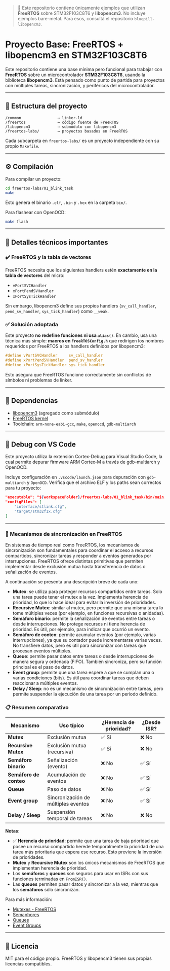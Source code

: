 > 🧠 Este repositorio contiene únicamente ejemplos que utilizan **FreeRTOS** sobre STM32F103C8T6 y **libopencm3**.
> No incluye ejemplos bare-metal. Para esos, consultá el repositorio `bluepill-libopencm3`.

# Proyecto Base: FreeRTOS + libopencm3 en STM32F103C8T6

Este repositorio contiene una base mínima pero funcional para trabajar con **FreeRTOS** sobre un microcontrolador **STM32F103C8T6**, usando la biblioteca **libopencm3**. Está pensado como punto de partida para proyectos con múltiples tareas, sincronización, y periféricos del microcontrolador.

---

## 🧱 Estructura del proyecto

```
/common                → linker.ld
/freertos              → código fuente de FreeRTOS
/libopencm3            → submódulo con libopencm3
/freertos-labs/        → proyectos basados en FreeRTOS
```

Cada subcarpeta en `freertos-labs/` es un proyecto independiente con su propio `Makefile`.

---

## ⚙️ Compilación

Para compilar un proyecto:

```bash
cd freertos-labs/01_blink_task
make
```

Esto genera el binario `.elf`, `.bin` y `.hex` en la carpeta `bin/`.

Para flashear con OpenOCD:

```bash
make flash
```

---

## 🧠 Detalles técnicos importantes

### ✔️ FreeRTOS y la tabla de vectores

FreeRTOS necesita que los siguientes handlers estén **exactamente en la tabla de vectores** del micro:

* `vPortSVCHandler`
* `xPortPendSVHandler`
* `xPortSysTickHandler`

Sin embargo, libopencm3 define sus propios handlers (`sv_call_handler`, `pend_sv_handler`, `sys_tick_handler`) como `__weak`.

### ✅ Solución adoptada

Este proyecto **no redefine funciones ni usa `alias()`**. En cambio, usa una técnica más simple: **macros en `FreeRTOSConfig.h`** que redirigen los nombres requeridos por FreeRTOS a los handlers definidos por libopencm3:

```c
#define vPortSVCHandler     sv_call_handler
#define xPortPendSVHandler  pend_sv_handler
#define xPortSysTickHandler sys_tick_handler
```

Esto asegura que FreeRTOS funcione correctamente sin conflictos de símbolos ni problemas de linker.

---

## 📌 Dependencias

* [libopencm3](https://github.com/libopencm3/libopencm3) (agregado como submódulo)
* [FreeRTOS kernel](https://github.com/FreeRTOS/FreeRTOS-Kernel)
* Toolchain: `arm-none-eabi-gcc`, `make`, `openocd`, `gdb-multiarch`

---

## 🔧 Debug con VS Code

Este proyecto utiliza la extensión Cortex-Debug para Visual Studio Code, la cual permite depurar firmware ARM Cortex-M a través de gdb-multiarch y OpenOCD.

Incluye configuración en `.vscode/launch.json` para depuración con `gdb-multiarch` y `OpenOCD`. Verificá que el archivo ELF y los paths sean correctos para tu proyecto:

```json
"executable": "${workspaceFolder}/freertos-labs/01_blink_task/bin/main.elf",
"configFiles": [
    "interface/stlink.cfg",
    "target/stm32f1x.cfg"
]
```

---
### 🔧 Mecanismos de sincronización en FreeRTOS

En sistemas de tiempo real como FreeRTOS, los mecanismos de sincronización son fundamentales para coordinar el acceso a recursos compartidos, sincronizar tareas y responder a eventos generados por interrupciones. FreeRTOS ofrece distintas primitivas que permiten implementar desde exclusión mutua hasta transferencia de datos o señalización de eventos.

A continuación se presenta una descripción breve de cada uno:

* **Mutex**: se utiliza para proteger recursos compartidos entre tareas. Solo una tarea puede tener el mutex a la vez. Implementa herencia de prioridad, lo que lo hace ideal para evitar la inversión de prioridades.
* **Recursive Mutex**: similar al mutex, pero permite que una misma tarea lo tome múltiples veces (por ejemplo, en funciones recursivas o anidadas).
* **Semáforo binario**: permite la señalización de eventos entre tareas o desde interrupciones. No protege recursos ni tiene herencia de prioridad. Es útil, por ejemplo, para indicar que ocurrió un evento.
* **Semáforo de conteo**: permite acumular eventos (por ejemplo, varias interrupciones), ya que su contador puede incrementarse varias veces. No transfiere datos, pero es útil para sincronizar con tareas que procesan eventos múltiples.
* **Queue**: permite pasar datos entre tareas o desde interrupciones de manera segura y ordenada (FIFO). También sincroniza, pero su función principal es el paso de datos.
* **Event group**: permite que una tarea espere a que se cumplan una o varias condiciones (bits). Es útil para coordinar tareas que deben reaccionar a múltiples eventos.
* **Delay / Sleep**: no es un mecanismo de sincronización entre tareas, pero permite suspender la ejecución de una tarea por un período definido.

### 📋 Resumen comparativo

| Mecanismo              | Uso típico                          | ¿Herencia de prioridad? | ¿Desde ISR? |
| ---------------------- | ----------------------------------- | ----------------------- | ----------- |
| **Mutex**              | Exclusión mutua                     | ✅ Sí                    | ❌ No        |
| **Recursive Mutex**    | Exclusión mutua (recursiva)         | ✅ Sí                    | ❌ No        |
| **Semáforo binario**   | Señalización (evento)               | ❌ No                    | ✅ Sí        |
| **Semáforo de conteo** | Acumulación de eventos              | ❌ No                    | ✅ Sí        |
| **Queue**              | Paso de datos                       | ❌ No                    | ✅ Sí        |
| **Event group**        | Sincronización de múltiples eventos | ❌ No                    | ✅ Sí        |
| **Delay / Sleep**      | Suspensión temporal de tareas       | ❌ No                    | ❌ No        |

**Notas:**

* ✅ **Herencia de prioridad**: permite que una tarea de baja prioridad que posee un recurso compartido herede temporalmente la prioridad de una tarea más prioritaria que espera ese recurso. Esto previene la inversión de prioridades.
* **Mutex** y **Recursive Mutex** son los únicos mecanismos de FreeRTOS que implementan herencia de prioridad.
* Los **semáforos** y **queues** son seguros para usar en ISRs con sus funciones terminadas en `FromISR()`.
* Las **queues** permiten pasar datos y sincronizar a la vez, mientras que los **semáforos** sólo sincronizan.

Para más información:

* [Mutexes - FreeRTOS](https://www.freertos.org/RTOS-mutexes.html)
* [Semaphores](https://www.freertos.org/RTOS-semaphores.html)
* [Queues](https://www.freertos.org/a00116.html)
* [Event Groups](https://www.freertos.org/event-groups-RTOS.html)

---

## 📜 Licencia

MIT para el código propio. FreeRTOS y libopencm3 tienen sus propias licencias compatibles.

